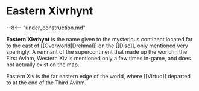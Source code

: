 # Eastern Xivrhynt

--8<-- "under_construction.md"

**Eastern Xivrhynt** is the name given to the mysterious continent located far to the east of [[Overworld|Drehmal]] on the [[Disc]], only mentioned very sparingly. A remnant of the supercontinent that made up the world in the First Avihm, Western Xiv is mentioned only a few times in-game, and does not actually exist on the map.

Eastern Xiv is the far eastern edge of the world, where [[Virtuo]] departed to at the end of the Third Avihm.
